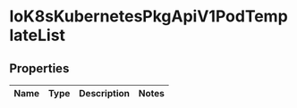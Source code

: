 
# IoK8sKubernetesPkgApiV1PodTemplateList

## Properties
Name | Type | Description | Notes
------------ | ------------- | ------------- | -------------



